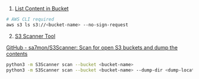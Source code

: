 1. <u>List Content in Bucket</u>

````bash
# AWS CLI required
aws s3 ls s3://<bucket-name> --no-sign-request
````

2. <u>S3 Scanner Tool</u>

[GitHub - sa7mon/S3Scanner: Scan for open S3 buckets and dump the contents](https://github.com/sa7mon/S3Scanner)

````bash
python3 -m S3Scanner scan --bucket <bucket-name>
python3 -m S3Scanner scan --bucket <bucket-name> --dump-dir <dump-location>
````
